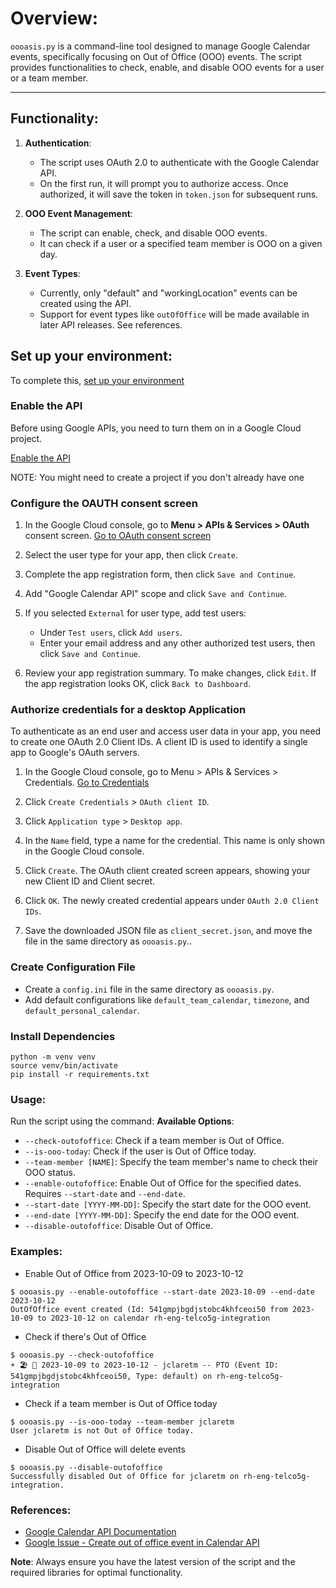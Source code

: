 # **Overview**:
`oooasis.py` is a command-line tool designed to manage Google Calendar events, specifically focusing on Out of Office (OOO) events. The script provides functionalities to check, enable, and disable OOO events for a user or a team member.

---
## **Functionality**:

1. **Authentication**:
   - The script uses OAuth 2.0 to authenticate with the Google Calendar API.
   - On the first run, it will prompt you to authorize access. Once authorized, it will save the token in `token.json` for subsequent runs.

2. **OOO Event Management**:
   - The script can enable, check, and disable OOO events.
   - It can check if a user or a specified team member is OOO on a given day.

3. **Event Types**:
   - Currently, only "default" and "workingLocation" events can be created using the API.
   - Support for event types like `outOfOffice` will be made available in later API releases. See references.

## **Set up your environment**:

To complete this, [set up your environment](https://developers.google.com/calendar/api/quickstart/python#set_up_your_environment)

### Enable the API

Before using Google APIs, you need to turn them on in a Google Cloud project. 

[Enable the API](https://console.cloud.google.com/flows/enableapi?apiid=calendar)

NOTE: You might need to create a project if you don't already have one

### Configure the OAUTH consent screen

1.  In the Google Cloud console, go to **Menu > APIs & Services > OAuth** consent screen. [Go to OAuth consent screen](https://console.cloud.google.com/apis/credentials/consent)
   
2. Select the user type for your app, then click `Create`.
   
3. Complete the app registration form, then click `Save and Continue`.
   
4. Add "Google Calendar API" scope and click `Save and Continue`.
   
5. If you selected `External` for user type, add test users:
   - Under `Test users`, click `Add users`.
   - Enter your email address and any other authorized test users, then click `Save and Continue`.
   
6. Review your app registration summary. To make changes, click `Edit`. If the app registration looks OK, click `Back to Dashboard`.

### Authorize credentials for a desktop Application

To authenticate as an end user and access user data in your app, you need to create one OAuth 2.0 Client IDs. A client ID is used to identify a single app to Google's OAuth servers.

1. In the Google Cloud console, go to Menu > APIs & Services > Credentials. [Go to Credentials](https://console.cloud.google.com/apis/credentials)
   
2. Click `Create Credentials` > `OAuth client ID`.
   
3. Click `Application type` > `Desktop app`.
   
4. In the `Name` field, type a name for the credential. This name is only shown in the Google Cloud console.
   
5. Click `Create`. The OAuth client created screen appears, showing your new Client ID and Client secret.
   
6. Click `OK`. The newly created credential appears under `OAuth 2.0 Client IDs`.
   
7. Save the downloaded JSON file as `client_secret.json`, and move the file in the same directory as `oooasis.py`..


### Create Configuration File

- Create a `config.ini` file in the same directory as `oooasis.py`.
- Add default configurations like `default_team_calendar`, `timezone`, and `default_personal_calendar`.

### Install Dependencies

```
python -m venv venv
source venv/bin/activate
pip install -r requirements.txt
```

### **Usage**:

Run the script using the command:
**Available Options**:
- `--check-outofoffice`: Check if a team member is Out of Office.
- `--is-ooo-today`: Check if the user is Out of Office today.
- `--team-member [NAME]`: Specify the team member's name to check their OOO status.
- `--enable-outofoffice`: Enable Out of Office for the specified dates. Requires `--start-date` and `--end-date`.
- `--start-date [YYYY-MM-DD]`: Specify the start date for the OOO event.
- `--end-date [YYYY-MM-DD]`: Specify the end date for the OOO event.
- `--disable-outofoffice`: Disable Out of Office.

### **Examples**:

- Enable Out of Office from 2023-10-09 to 2023-10-12
```
$ oooasis.py --enable-outofoffice --start-date 2023-10-09 --end-date 2023-10-12
OutOfOffice event created (Id: 541gmpjbgdjstobc4khfceoi50 from 2023-10-09 to 2023-10-12 on calendar rh-eng-telco5g-integration
```

- Check if there's Out of Office
```
$ oooasis.py --check-outofoffice
☀️ 🏖️ 🌴 2023-10-09 to 2023-10-12 - jclaretm -- PTO (Event ID: 541gmpjbgdjstobc4khfceoi50, Type: default) on rh-eng-telco5g-integration
```

- Check if a team member is Out of Office today
```
$ oooasis.py --is-ooo-today --team-member jclaretm
User jclaretm is not Out of Office today.
```

- Disable Out of Office will delete events 
```
$ oooasis.py --disable-outofoffice
Successfully disabled Out of Office for jclaretm on rh-eng-telco5g-integration.
```

### **References**:
- [Google Calendar API Documentation](https://developers.google.com/calendar/api/v3/reference/events/insert)
- [Google Issue - Create out of office event in Calendar API](https://issuetracker.google.com/issues/112063903)


**Note**: Always ensure you have the latest version of the script and the required libraries for optimal functionality.
